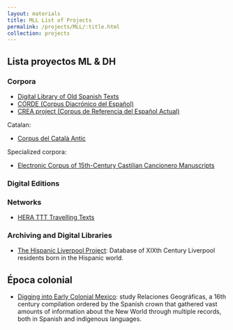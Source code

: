 ```yaml
---
layout: materials
title: MLL List of Projects
permalink: /projects/MLL/:title.html
collection: projects
---
```



## Lista proyectos ML & DH 

### Corpora
* [Digital Library of Old Spanish Texts](http://www.hispanicseminary.org/textconc-en.htm)
* [CORDE (Corpus Diacrónico del Español)](http://corpus.rae.es/cordenet.html)
* [CREA project (Corpus de Referencia del Español Actual)](http://corpus.rae.es/creanet.html)

Catalan:

* [Corpus del Català Antic](http://www.cica.cat/)

Specialized corpora:
 
* [Electronic Corpus of 15th-Century Castilian Cancionero Manuscripts](https://cancionerovirtual.liv.ac.uk/)

### Digital Editions

### Networks
* [HERA TTT Travelling Texts](http://travellingtexts.huygens.knaw.nl/)

### Archiving and Digital Libraries
* [The Hispanic Liverpool Project](https://warwick.ac.uk/fac/arts/modernlanguages/research/hispanic/hispanicliverpool/): Database of XIXth Century Liverpool residents born in the Hispanic world. 

## Época colonial 
* [Digging into Early Colonial Mexico](https://diggingintodata.org/awards/2016/project/digging-early-colonial-mexico): study Relaciones Geográficas, a 16th century compilation ordered by the Spanish crown that gathered vast amounts of information about the New World through multiple records, both in Spanish and indigenous languages.